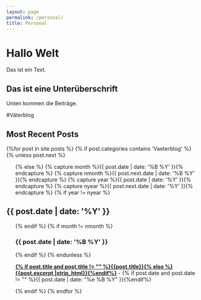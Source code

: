 ```yaml
---
layout: page
permalink: /personal/
title: Personal
---
```


# Hallo Welt

Das ist ein Text.

## Das ist eine Unterüberschrift

Unten kommen die Beiträge.

#Väterblog

<div id="archives">
  <section id="archive">
     <h2 style="text-align:left;">Most Recent Posts</h2>
      {%for post in site.posts %}
	  {% if post.categories contains 'Vaeterblog' %}
      {% unless post.next %}
      <ul class="this">
          {% else %}
          {% capture month %}{{ post.date | date: '%B %Y' }}{% endcapture %}
          {% capture nmonth %}{{ post.next.date | date: '%B %Y' }}{% endcapture %}
          {% capture year %}{{ post.date | date: '%Y' }}{% endcapture %}
          {% capture nyear %}{{ post.next.date | date: '%Y' }}{% endcapture %}
          {% if year != nyear %}
      </ul>
      <h2 style="text-align:left;">{{ post.date | date: '%Y' }}</h2>
      <ul class="past">
          {% endif %}
          {% if month != nmonth %}
          <h3 style="text-align:left;">{{ post.date | date: '%B %Y' }}</h3>
          {% endif %}
          {% endunless %}
          <p><b><a href="{{ site.baseurl }}{{ post.url }}">{% if post.title and post.title != "" %}{{post.title}}{% else %}{{post.excerpt |strip_html}}{%endif%}</a></b> - {% if post.date and post.date != "" %}{{ post.date | date: "%e %B %Y" }}{%endif%}</p>
          {% endif %}
		  {% endfor %}
      </ul>
  </section>
</div>